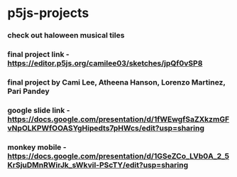 # p5js-projects
### check out haloween musical tiles
### final project link - https://editor.p5js.org/camilee03/sketches/jpQf0vSP8
### final project by Cami Lee, Atheena Hanson, Lorenzo Martinez, Pari Pandey
### google slide link - https://docs.google.com/presentation/d/1fWEwgfSaZXkzmGFvNpOLKPWfOOASYgHipedts7pHWcs/edit?usp=sharing
### monkey mobile - https://docs.google.com/presentation/d/1GSeZCo_LVb0A_2_5KrSjuDMnRWirJk_sWkvil-PScTY/edit?usp=sharing
